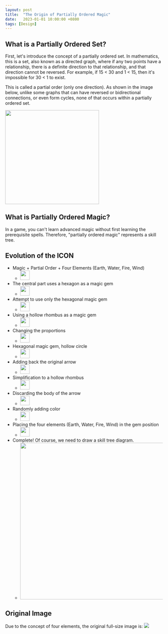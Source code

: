 ```yaml
---
layout: post
title:  "The Origin of Partially Ordered Magic"
date:   2023-01-01 10:00:00 +0800
tags: [Design]
---
```


## What is a Partially Ordered Set?

First, let's introduce the concept of a partially ordered set. In mathematics, this is a set, also known as a directed graph, where if any two points have a relationship, there is a definite direction to that relationship, and that direction cannot be reversed. For example, if 15 < 30 and 1 < 15, then it's impossible for 30 < 1 to exist.

This is called a partial order (only one direction). As shown in the image below, unlike some graphs that can have reversed or bidirectional connections, or even form cycles, none of that occurs within a partially ordered set.

<img src="https://upload.wikimedia.org/wikipedia/commons/7/76/Divisibility_poset.svg" Width="300" />

## What is Partially Ordered Magic?

In a game, you can't learn advanced magic without first learning the prerequisite spells. Therefore, "partially ordered magic" represents a skill tree.

## Evolution of the ICON

* Magic + Partial Order + Four Elements (Earth, Water, Fire, Wind)
   * <img src="https://posetmage.com/Images/Icon/Old/Evolution/001.png" Width="30" />
* The central part uses a hexagon as a magic gem
   * <img src="https://posetmage.com/Images/Icon/Old/Evolution/002.png" Width="30" />
* Attempt to use only the hexagonal magic gem
   * <img src="https://posetmage.com/Images/Icon/Old/Evolution/003.png" Width="30" />
* Using a hollow rhombus as a magic gem
   * <img src="https://posetmage.com/Images/Icon/Old/Evolution/004.png" Width="30" />
* Changing the proportions
   * <img src="https://posetmage.com/Images/Icon/Old/Evolution/005.png" Width="30" />
* Hexagonal magic gem, hollow circle
   * <img src="https://posetmage.com/Images/Icon/Old/Evolution/006.png" Width="30" />
* Adding back the original arrow
   * <img src="https://posetmage.com/Images/Icon/Old/Evolution/007.png" Width="30" />
* Simplification to a hollow rhombus
   * <img src="https://posetmage.com/Images/Icon/Old/Evolution/008.png" Width="30" />
* Discarding the body of the arrow
   * <img src="https://posetmage.com/Images/Icon/Old/Evolution/009.png" Width="30" />
* Randomly adding color
   * <img src="https://posetmage.com/Images/Icon/Old/Evolution/010.png" Width="30" />
* Placing the four elements (Earth, Water, Fire, Wind) in the gem position
   * <img src="https://posetmage.com/Images/Icon/Old/Evolution/011.png" Width="30" />
* Complete! Of course, we need to draw a skill tree diagram.
    * <img src="https://posetmage.com/Images/Icon/Old/Evolution/012.png" Width="500" />

## Original Image

Due to the concept of four elements, the original full-size image is:
![](https://posetmage.com/Images/Icon/Old/Design/FourElement.png)